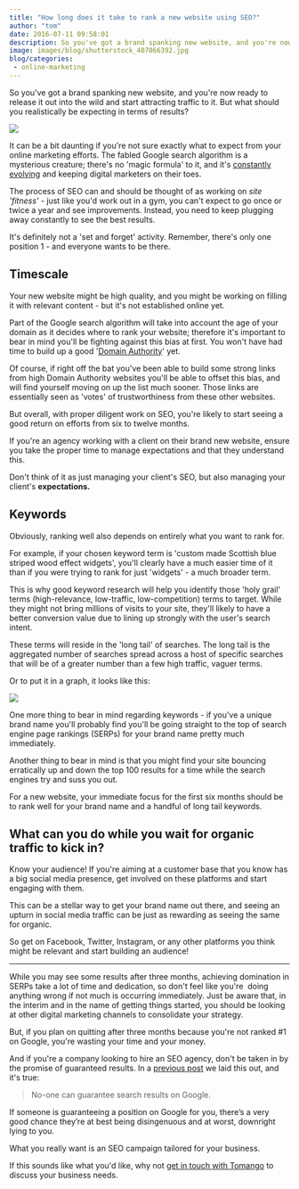 ```yaml
---
title: "How long does it take to rank a new website using SEO?"
author: "tom"
date: 2016-07-11 09:58:01
description: So you've got a brand spanking new website, and you're now ready to release it out into the wild and start attracting traffic to it. But what should you realistically be expecting in terms of results?
image: images/blog/shutterstock_407066392.jpg
blog/categories: 
 - online-marketing
---
```


So you've got a brand spanking new website, and you're now ready to release it out into the wild and start attracting traffic to it. But what should you realistically be expecting in terms of results?

![](images/blog/shutterstock_407066392.jpg)

It can be a bit daunting if you're not sure exactly what to expect from your online marketing efforts. The fabled Google search algorithm is a mysterious creature; there's no 'magic formula' to it, and it's [constantly evolving](https://moz.com/google-algorithm-change) and keeping digital marketers on their toes.

The process of SEO can and should be thought of as working on *site 'fitness'* - just like you'd work out in a gym, you can't expect to go once or twice a year and see improvements. Instead, you need to keep plugging away constantly to see the best results.

It's definitely not a 'set and forget' activity. Remember, there's only one position 1 - and everyone wants to be there.

## Timescale

Your new website might be high quality, and you might be working on filling it with relevant content - but it's not established online yet.

Part of the Google search algorithm will take into account the age of your domain as it decides where to rank your website; therefore it's important to bear in mind you'll be fighting against this bias at first. You won't have had time to build up a good '[Domain Authority](https://moz.com/learn/seo/domain-authority)' yet.

Of course, if right off the bat you've been able to build some strong links from high Domain Authority websites you'll be able to offset this bias, and will find yourself moving on up the list much sooner. Those links are essentially seen as 'votes' of trustworthiness from these other websites.

But overall, with proper diligent work on SEO, you're likely to start seeing a good return on efforts from six to twelve months.

If you're an agency working with a client on their brand new website, ensure you take the proper time to manage expectations and that they understand this.

Don't think of it as just managing your client's SEO, but also managing your client's __expectations.__

## Keywords

Obviously, ranking well also depends on entirely what you want to rank for.

For example, if your chosen keyword term is 'custom made Scottish blue striped wood effect widgets', you'll clearly have a much easier time of it than if you were trying to rank for just 'widgets' - a much broader term.

This is why good keyword research will help you identify those 'holy grail' terms (high-relevance, low-traffic, low-competition) terms to target. While they might not bring millions of visits to your site, they'll likely to have a better conversion value due to lining up strongly with the user's search intent.

These terms will reside in the 'long tail' of searches. The long tail is the aggregated number of searches spread across a host of specific searches that will be of a greater number than a few high traffic, vaguer terms.

Or to put it in a graph, it looks like this:

![](images/blog/long-tail-seo-graph.png)

One more thing to bear in mind regarding keywords - if you've a unique brand name you'll probably find you'll be going straight to the top of search engine page rankings (SERPs) for your brand name pretty much immediately.

Another thing to bear in mind is that you might find your site bouncing erratically up and down the top 100 results for a time while the search engines try and suss you out.

For a new website, your immediate focus for the first six months should be to rank well for your brand name and a handful of long tail keywords.

## What can you do while you wait for organic traffic to kick in?

Know your audience! If you're aiming at a customer base that you know has a big social media presence, get involved on these platforms and start engaging with them.

This can be a stellar way to get your brand name out there, and seeing an upturn in social media traffic can be just as rewarding as seeing the same for organic.

So get on Facebook, Twitter, Instagram, or any other platforms you think might be relevant and start building an audience!

---

While you may see some results after three months, achieving domination in SERPs take a lot of time and dedication, so don't feel like you're  doing anything wrong if not much is occurring immediately. Just be aware that, in the interim and in the name of getting things started, you should be looking at other digital marketing channels to consolidate your strategy.

But, if you plan on quitting after three months because you're not ranked #1 on Google, you're wasting your time and your money.

And if you're a company looking to hire an SEO agency, don't be taken in by the promise of guaranteed results. In a [previous post](/blog/how-to-choose-a-good-seo-company/) we laid this out, and it's true:

> No-one can guarantee search results on Google.

If someone is guaranteeing a position on Google for you, there’s a very good chance they’re at best being disingenuous and at worst, downright lying to you.

What you really want is an SEO campaign tailored for your business.

If this sounds like what you'd like, why not [get in touch with Tomango](http://www.tomango.co.uk/contact/) to discuss your business needs.


